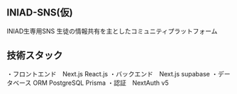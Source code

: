 ## INIAD-SNS(仮)

INIAD生専用SNS
生徒の情報共有を主としたコミュニティプラットフォーム

## 技術スタック

・フロントエンド　Next.js React.js
・バックエンド　Next.js supabase
・データベース ORM PostgreSQL Prisma
・認証　NextAuth v5
